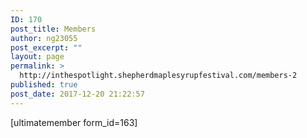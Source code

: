 ```yaml
---
ID: 170
post_title: Members
author: ng23055
post_excerpt: ""
layout: page
permalink: >
  http://inthespotlight.shepherdmaplesyrupfestival.com/members-2
published: true
post_date: 2017-12-20 21:22:57
---
```

[ultimatemember form_id=163]